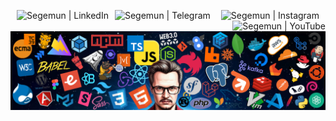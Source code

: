 [<img alt="Segemun | LinkedIn" src="https://img.shields.io/badge/linkedin-0077B5.svg?&style=for-the-badge&logo=linkedin&logoColor=white" align="left" style="margin: 0 10px"/>][linkedin]
[<img alt="Segemun | Telegram" src="https://img.shields.io/badge/telegram-24A1DE.svg?&style=for-the-badge&logo=telegram&logoColor=white" align="left"/>][telegram]
[<img alt="Segemun | Instagram" src="https://img.shields.io/badge/instagram-F56040.svg?&style=for-the-badge&logo=instagram&logoColor=white" align="right" style="margin: 0 10px"/>][instagram]
[<img alt="Segemun | YouTube" src="https://img.shields.io/badge/youtube-FF0000.svg?&style=for-the-badge&logo=youtube&logoColor=white" align="right"/>][youtube]

![Segemun Tech Stack](images/segemun_tech_stack.png)

[linkedin]: https://linkedin.com/in/segemun
[telegram]: https://t.me/segemun
[instagram]: https://instagram.com/segemun
[youtube]: https://www.youtube.com/channel/UCPy_aIZi6JVK60q4XIZ9miQ
